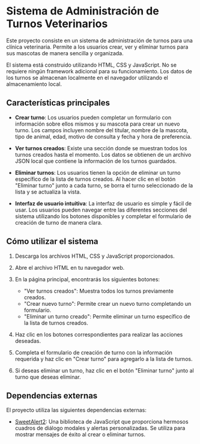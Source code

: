 # Sistema de Administración de Turnos Veterinarios

Este proyecto consiste en un sistema de administración de turnos para una clínica veterinaria. Permite a los usuarios crear, ver y eliminar turnos para sus mascotas de manera sencilla y organizada.

El sistema está construido utilizando HTML, CSS y JavaScript. No se requiere ningún framework adicional para su funcionamiento. Los datos de los turnos se almacenan localmente en el navegador utilizando el almacenamiento local.

## Características principales

- **Crear turno**: Los usuarios pueden completar un formulario con información sobre ellos mismos y su mascota para crear un nuevo turno. Los campos incluyen nombre del titular, nombre de la mascota, tipo de animal, edad, motivo de consulta y fecha y hora de preferencia.

- **Ver turnos creados**: Existe una sección donde se muestran todos los turnos creados hasta el momento. Los datos se obtienen de un archivo JSON local que contiene la información de los turnos guardados.

- **Eliminar turnos**: Los usuarios tienen la opción de eliminar un turno específico de la lista de turnos creados. Al hacer clic en el botón "Eliminar turno" junto a cada turno, se borra el turno seleccionado de la lista y se actualiza la vista.

- **Interfaz de usuario intuitiva**: La interfaz de usuario es simple y fácil de usar. Los usuarios pueden navegar entre las diferentes secciones del sistema utilizando los botones disponibles y completar el formulario de creación de turno de manera clara.

## Cómo utilizar el sistema

1. Descarga los archivos HTML, CSS y JavaScript proporcionados.

2. Abre el archivo HTML en tu navegador web.

3. En la página principal, encontrarás los siguientes botones:
   - "Ver turnos creados": Muestra todos los turnos previamente creados.
   - "Crear nuevo turno": Permite crear un nuevo turno completando un formulario.
   - "Eliminar un turno creado": Permite eliminar un turno específico de la lista de turnos creados.

4. Haz clic en los botones correspondientes para realizar las acciones deseadas.

5. Completa el formulario de creación de turno con la información requerida y haz clic en "Crear turno" para agregarlo a la lista de turnos.

6. Si deseas eliminar un turno, haz clic en el botón "Eliminar turno" junto al turno que deseas eliminar.

## Dependencias externas

El proyecto utiliza las siguientes dependencias externas:

- [SweetAlert2](https://sweetalert2.github.io/): Una biblioteca de JavaScript que proporciona hermosos cuadros de diálogo modales y alertas personalizadas. Se utiliza para mostrar mensajes de éxito al crear o eliminar turnos.
